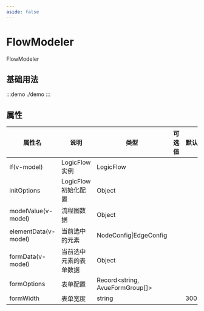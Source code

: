 ```yaml
---
aside: false
---
```


# FlowModeler

FlowModeler

## 基础用法

:::demo
./demo
:::

## 属性

| 属性名               | 说明                   | 类型                            | 可选值 | 默认值 |
| -------------------- | ---------------------- | ------------------------------- | ------ | ------ |
| lf(v-model)          | LogicFlow 实例         | LogicFlow                       |        |        |
| initOptions          | LogicFlow 初始化配置   | Object                          |        |        |
| modelValue(v-model)  | 流程图数据             | Object                          |        |        |
| elementData(v-model) | 当前选中的元素         | NodeConfig\|EdgeConfig          |        |        |
| formData(v-model)    | 当前选中元素的表单数据 | Object                          |        |        |
| formOptions          | 表单配置               | Record<string, AvueFormGroup[]> |        |        |
| formWidth            | 表单宽度               | string                          |        | 300px  |
